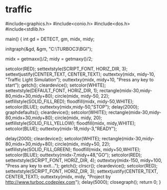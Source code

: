 # traffic

#include<graphics.h>
#include<conio.h>
#include<dos.h>
#include<stdlib.h>

main()
{
   int gd = DETECT, gm, midx, midy;

   initgraph(&gd, &gm, "C:\\TURBOC3\\BGI");

   midx = getmaxx()/2;
   midy = getmaxy()/2;

   setcolor(RED);
   settextstyle(SCRIPT_FONT, HORIZ_DIR, 3);
   settextjustify(CENTER_TEXT, CENTER_TEXT);
   outtextxy(midx, midy-10, "Traffic Light Simulation");
   outtextxy(midx, midy+10, "Press any key to start");
   getch();
   cleardevice();
   setcolor(WHITE);
   settextstyle(DEFAULT_FONT, HORIZ_DIR, 1);
   rectangle(midx-30,midy-80,midx+30,midy+80);
   circle(midx, midy-50, 22);
   setfillstyle(SOLID_FILL,RED);
   floodfill(midx, midy-50,WHITE);
   setcolor(BLUE);
   outtextxy(midx,midy-50,"STOP");
   delay(2000);
   graphdefaults();
   cleardevice();
   setcolor(WHITE);
   rectangle(midx-30,midy-80,midx+30,midy+80);
   circle(midx, midy, 20);
   setfillstyle(SOLID_FILL,YELLOW);
   floodfill(midx, midy,WHITE);
   setcolor(BLUE);
   outtextxy(midx-18,midy-3,"READY");

   delay(2000);
   cleardevice();
   setcolor(WHITE);
   rectangle(midx-30,midy-80,midx+30,midy+80);
   circle(midx, midy+50, 22);
   setfillstyle(SOLID_FILL,GREEN);
   floodfill(midx, midy+50,WHITE);
   setcolor(BLUE);
   outtextxy(midx-7,midy+48,"GO");
   setcolor(RED);
   settextstyle(SCRIPT_FONT, HORIZ_DIR, 4);
   outtextxy(midx-150, midy+100, "Press any key to exit...");
   getch();
   clrscr();
   cleardevice();
   setcolor(RED);
   settextstyle(SCRIPT_FONT, HORIZ_DIR, 3);
   settextjustify(CENTER_TEXT, CENTER_TEXT);
   outtextxy(midx, midy, "Project by http://www.turboc.codeplex.com");
   delay(5000);
   closegraph();
   return 0;
}
